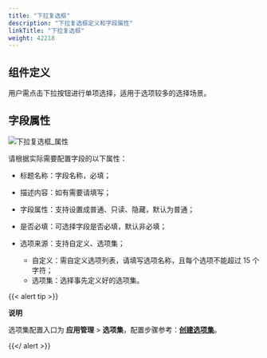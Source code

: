 ```yaml
---
title: "下拉复选框"
description: "下拉复选框定义和字段属性"
linkTitle: "下拉复选框"
weight: 42218
---
```


## 组件定义

用户需点击下拉按钮进行单项选择，适用于选项较多的选择场景。

## 字段属性

![下拉复选框_属性](https://raw.githubusercontent.com/quanxiang-cloud/website/main/static/images/zh/docs/manual/component/下拉复选框_属性.png)

请根据实际需要配置字段的以下属性：

- 标题名称：字段名称，必填；

- 描述内容：如有需要请填写；

- 字段属性：支持设置成普通、只读、隐藏，默认为普通；

- 是否必填：可选择字段是否必填，默认非必填；

- 选项来源：支持自定义、选项集；

  - 自定义：需自定义选项列表，请填写选项名称，且每个选项不能超过 15 个字符；
  - 选项集：选择事先定义好的选项集。

{{< alert tip >}}

**说明**

选项集配置入口为 **应用管理** > **选项集**，配置步骤参考：[**创建选项集**](https://github.com/quanxiang-cloud/website/blob/main/content/zh/docs/manual/option_set.md)。

{{</ alert >}}